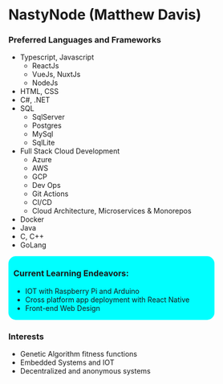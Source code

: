 <!---
nastynode/nastynode is a ✨ special ✨ repository because its `README.md` (this file) appears on your GitHub profile.
You can click the Preview link to take a look at your changes.
--->
<h1>NastyNode (Matthew Davis)</h1>
<div>
  <h3>Preferred Languages and Frameworks</h3>
  <ul>
    <li>
      Typescript, Javascript
      <ul>
        <li>ReactJs</li>
        <li>VueJs, NuxtJs</li>
        <li>NodeJs</li>
      </ul>
    </li>
    <li>HTML, CSS</li>
    <li>C#, .NET</li>
    <li>SQL
    <ul>
        <li>SqlServer</li>
        <li>Postgres</li>
        <li>MySql</li>
        <li>SqlLite</li>
      </ul>
    </li>
    <li>Full Stack Cloud Development
    <ul>
        <li>Azure</li>
        <li>AWS</li>
        <li>GCP</li>
        <li>Dev Ops</li>
        <li>Git Actions</li>
        <li>CI/CD</li>
        <li>Cloud Architecture, Microservices & Monorepos</li>
      </ul>
    </li>
    <li>Docker</li>
    <li>Java</li>
    <li>C, C++</li>
    <li>GoLang</li>
    
  </ul>
  
  <div class="mycontainer">
    <h3>Current Learning Endeavors:</h3>
    <ul>
      <li>IOT with Raspberry Pi and Arduino</li>
      <li>Cross platform app deployment with React Native</li>
      <li>Front-end Web Design</li>
    </ul>
  </div>
  
  <h3>Interests</h3>
  <ul>
    <li>Genetic Algorithm fitness functions</li>
    <li>Embedded Systems and IOT</li>
    <li>Decentralized and anonymous systems</li>
  </ul>
  
</div>

<style>
 .mycontainer{
    background-color: aqua;
    width: 400px;
    padding: 1px;
    padding-left: 10px;
    border-radius: 15px;
}
</style>
